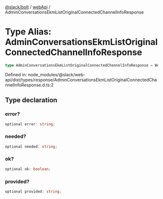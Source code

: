 [@slack/bolt](../../../../index.md) / [webApi](../index.md) / AdminConversationsEkmListOriginalConnectedChannelInfoResponse

# Type Alias: AdminConversationsEkmListOriginalConnectedChannelInfoResponse

```ts
type AdminConversationsEkmListOriginalConnectedChannelInfoResponse = WebAPICallResult & object;
```

Defined in: node\_modules/@slack/web-api/dist/types/response/AdminConversationsEkmListOriginalConnectedChannelInfoResponse.d.ts:2

## Type declaration

### error?

```ts
optional error: string;
```

### needed?

```ts
optional needed: string;
```

### ok?

```ts
optional ok: boolean;
```

### provided?

```ts
optional provided: string;
```
